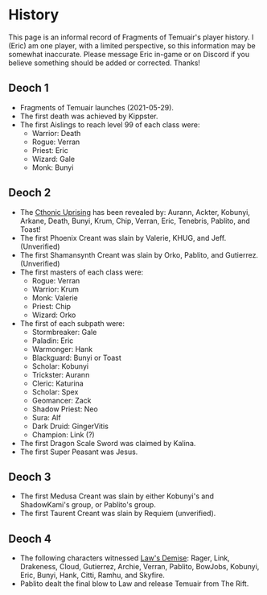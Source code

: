 # History

This page is an informal record of Fragments of Temuair's player history. I (Eric) am one player, with a limited perspective, so this information may be somewhat inaccurate. Please message Eric in-game or on Discord if you believe something should be added or corrected. Thanks!

## Deoch 1

- Fragments of Temuair launches (2021-05-29).
- The first death was achieved by Kippster.
- The first Aislings to reach level 99 of each class were:
    - Warrior: Death
    - Rogue: Verran
    - Priest: Eric
    - Wizard: Gale
    - Monk: Bunyi

## Deoch 2

- The [Cthonic Uprising](https://www.youtube.com/watch?v=JFlnyDdtQas) has been revealed by: Aurann, Ackter, Kobunyi, Arkane, Death, Bunyi, Krum, Chip, Verran, Eric, Tenebris, Pablito, and Toast!
- The first Phoenix Creant was slain by Valerie, KHUG, and Jeff. (Unverified)
- The first Shamansynth Creant was slain by Orko, Pablito, and Gutierrez. (Unverified)
- The first masters of each class were:
    - Rogue: Verran
    - Warrior: Krum
    - Monk: Valerie
    - Priest: Chip
    - Wizard: Orko
- The first of each subpath were:
    - Stormbreaker: Gale
    - Paladin: Eric
    - Warmonger: Hank
    - Blackguard: Bunyi or Toast
    - Scholar: Kobunyi
    - Trickster: Aurann
    - Cleric: Katurina
    - Scholar: Spex
    - Geomancer: Zack
    - Shadow Priest: Neo
    - Sura: Alf
    - Dark Druid: GingerVitis
    - Champion: Link (?)
- The first Dragon Scale Sword was claimed by Kalina.
- The first Super Peasant was Jesus.

## Deoch 3

- The first Medusa Creant was slain by either Kobunyi's and ShadowKami's group, or Pablito's group.
- The first Taurent Creant was slain by Requiem (unverified).

## Deoch 4

- The following characters witnessed [Law's Demise](https://www.youtube.com/watch?v=wRUIuWESW2I): Rager, Link, Drakeness, Cloud, Gutierrez, Archie, Verran, Pablito, BowJobs, Kobunyi, Eric, Bunyi, Hank, Citti, Ramhu, and Skyfire.
- Pablito dealt the final blow to Law and release Temuair from The Rift.

